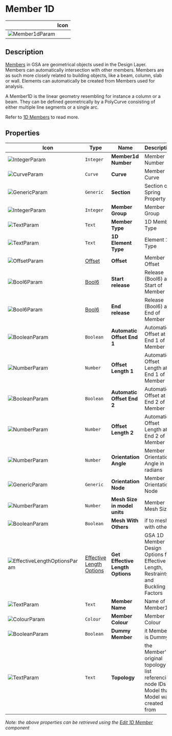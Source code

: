 # Member 1D
<!--- This file has been auto-generated, do not change it manually! Edit the generator here: https://github.com/arup-group/GSA-Grasshopper/tree/main/DocsGeneration --->

|<img width="150"/> Icon |
| ----------- |
|![Member1dParam](./images/Member1dParam.png) |

## Description

[Members](/references/hidr-data-member.md) in GSA are geometrical objects used in the Design Layer. Members can automatically intersection with other members. Members are as such more closely related to building objects, like a beam, column, slab or wall. Elements can automatically be created from Members used for analysis.

 A Member1D is the linear geometry resembling for instance a column or a beam. They can be defined geometrically by a PolyCurve consisting of either multiple line segments or a single arc.

 Refer to [1D Members](/explanations/members-1d.md) to read more.



## Properties

|<img width="20"/> Icon |<img width="200"/> Type |<img width="200"/> Name |<img width="1000"/> Description |
| ----------- | ----------- | ----------- | ----------- |
|![IntegerParam](./images/IntegerParam.png) |`Integer` |**Member1d Number** |Member Number |
|![CurveParam](./images/CurveParam.png) |`Curve` |**Curve** |Member Curve |
|![GenericParam](./images/GenericParam.png) |`Generic` |**Section** |Section or Spring Property |
|![IntegerParam](./images/IntegerParam.png) |`Integer` |**Member Group** |Member Group |
|![TextParam](./images/TextParam.png) |`Text` |**Member Type** |1D Member Type |
|![TextParam](./images/TextParam.png) |`Text` |**1D Element Type** |Element 1D Type |
|![OffsetParam](./images/OffsetParam.png) |[Offset](gsagh-offset-parameter.md) |**Offset** |Member Offset |
|![Bool6Param](./images/Bool6Param.png) |[Bool6](gsagh-bool6-parameter.md) |**Start release** |Release (Bool6) at Start of Member |
|![Bool6Param](./images/Bool6Param.png) |[Bool6](gsagh-bool6-parameter.md) |**End release** |Release (Bool6) at End of Member |
|![BooleanParam](./images/BooleanParam.png) |`Boolean` |**Automatic Offset End 1** |Automatic Offset at End 1 of Member |
|![NumberParam](./images/NumberParam.png) |`Number` |**Offset Length 1** |Automatic Offset Length at End 1 of Member |
|![BooleanParam](./images/BooleanParam.png) |`Boolean` |**Automatic Offset End 2** |Automatic Offset at End 2 of Member |
|![NumberParam](./images/NumberParam.png) |`Number` |**Offset Length 2** |Automatic Offset Length at End 2 of Member |
|![NumberParam](./images/NumberParam.png) |`Number` |**Orientation Angle** |Member Orientation Angle in radians |
|![GenericParam](./images/GenericParam.png) |`Generic` |**Orientation Node** |Member Orientation Node |
|![NumberParam](./images/NumberParam.png) |`Number` |**Mesh Size in model units** |Member Mesh Size |
|![BooleanParam](./images/BooleanParam.png) |`Boolean` |**Mesh With Others** |if to mesh with others |
|![EffectiveLengthOptionsParam](./images/EffectiveLengthOptionsParam.png) |[Effective Length Options](gsagh-effective-length-options-parameter.md) |**Get Effective Length Options** |GSA 1D Member Design Options for Effective Length, Restraints and Buckling Factors |
|![TextParam](./images/TextParam.png) |`Text` |**Member Name** |Name of Member1d |
|![ColourParam](./images/ColourParam.png) |`Colour` |**Member Colour** |Member Colour |
|![BooleanParam](./images/BooleanParam.png) |`Boolean` |**Dummy Member** |it Member is Dummy |
|![TextParam](./images/TextParam.png) |`Text` |**Topology** |the Member's original topology list referencing node IDs in Model that Model was created from |

_Note: the above properties can be retrieved using the [Edit 1D Member](gsagh-edit-1d-member-component.md) component_
